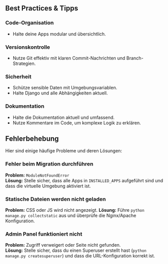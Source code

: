 ## Best Practices & Tipps

### Code-Organisation
- Halte deine Apps modular und übersichtlich.

### Versionskontrolle
- Nutze Git effektiv mit klaren Commit-Nachrichten und Branch-Strategien.

### Sicherheit
- Schütze sensible Daten mit Umgebungsvariablen.
- Halte Django und alle Abhängigkeiten aktuell.

### Dokumentation
- Halte die Dokumentation aktuell und umfassend.
- Nutze Kommentare im Code, um komplexe Logik zu erklären.

## Fehlerbehebung

Hier sind einige häufige Probleme und deren Lösungen:

### Fehler beim Migration durchführen

**Problem:** `ModuleNotFoundError`  
**Lösung:** Stelle sicher, dass alle Apps in `INSTALLED_APPS` aufgeführt sind und dass die virtuelle Umgebung aktiviert ist.

### Statische Dateien werden nicht geladen

**Problem:** CSS oder JS wird nicht angezeigt.
**Lösung:** Führe `python manage.py collectstatic` aus und überprüfe die Nginx/Apache Konfiguration.

### Admin Panel funktioniert nicht

**Problem:** Zugriff verweigert oder Seite nicht gefunden.  
**Lösung:** Stelle sicher, dass du einen Superuser erstellt hast (`python manage.py createsuperuser`) und dass die URL-Konfiguration korrekt ist.
